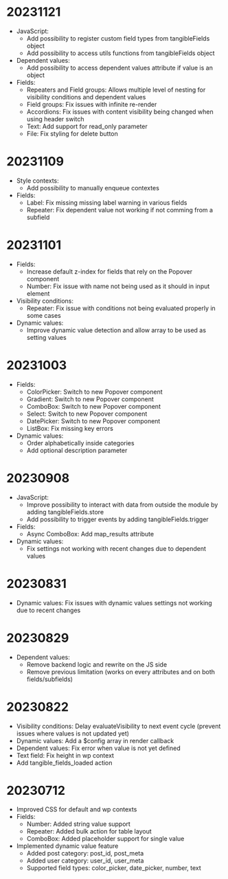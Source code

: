 # 20231121

- JavaScript:
    - Add possibility to register custom field types from tangibleFields object
    - Add possibility to access utils functions from tangibleFields object
- Dependent values:
    - Add possibility to access dependent values attribute if value is an object
- Fields:
    - Repeaters and Field groups: Allows multiple level of nesting for visibility conditions and dependent values
    - Field groups: Fix issues with infinite re-render
    - Accordions: Fix issues with content visibility being changed when using header switch
    - Text: Add support for read_only parameter
    - File: Fix styling for delete button

# 20231109

- Style contexts:
    - Add possibility to manually enqueue contextes
- Fields:
    - Label: Fix missing missing label warning in various fields
    - Repeater: Fix dependent value not working if not comming from a subfield

# 20231101

- Fields:
    - Increase default z-index for fields that rely on the Popover component
    - Number: Fix issue with name not being used as it should in input element
- Visibility conditions:
    - Repeater: Fix issue with conditions not being evaluated properly in some cases
- Dynamic values:
    - Improve dynamic value detection and allow array to be used as setting values

# 20231003

- Fields:
    - ColorPicker: Switch to new Popover component
    - Gradient: Switch to new Popover component
    - ComboBox: Switch to new Popover component
    - Select: Switch to new Popover component
    - DatePicker: Switch to new Popover component
    - ListBox: Fix missing key errors
- Dynamic values:
    - Order alphabetically inside categories
    - Add optional description parameter

# 20230908

- JavaScript:
    - Improve possibility to interact with data from outside the module by adding tangibleFields.store
    - Add possibility to trigger events by adding tangibleFields.trigger
- Fields:
    - Async ComboBox: Add map_results attribute
- Dynamic values:
    - Fix settings not working with recent changes due to dependent values

# 20230831

- Dynamic values: Fix issues with dynamic values settings not working due to recent changes

# 20230829

- Dependent values: 
    - Remove backend logic and rewrite on the JS side
    - Remove previous limitation (works on every attributes and on both fields/subfields)

# 20230822

- Visibility conditions: Delay evaluateVisibility to next event cycle (prevent issues where values is not updated yet)
- Dynamic values: Add a $config array in render callback
- Dependent values: Fix error when value is not yet defined
- Text field: Fix height in wp context
- Add tangible_fields_loaded action

# 20230712

- Improved CSS for default and wp contexts
- Fields:
    - Number: Added string value support
    - Repeater: Added bulk action for table layout
    - ComboBox: Added placeholder support for single value
- Implemented dynamic value feature
    - Added post category: post_id, post_meta
    - Added user category: user_id, user_meta
    - Supported field types: color_picker, date_picker, number, text

